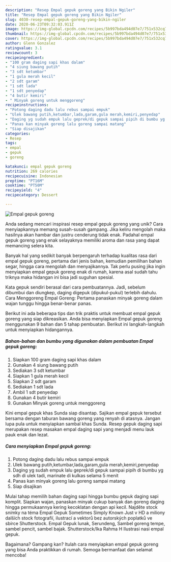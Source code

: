 ```yaml
---
description: "Resep Empal gepuk goreng yang Bikin Ngiler"
title: "Resep Empal gepuk goreng yang Bikin Ngiler"
slug: 4030-resep-empal-gepuk-goreng-yang-bikin-ngiler
date: 2020-06-23T09:32:03.911Z
image: https://img-global.cpcdn.com/recipes/5b997bda494d07e7/751x532cq70/empal-gepuk-goreng-foto-resep-utama.jpg
thumbnail: https://img-global.cpcdn.com/recipes/5b997bda494d07e7/751x532cq70/empal-gepuk-goreng-foto-resep-utama.jpg
cover: https://img-global.cpcdn.com/recipes/5b997bda494d07e7/751x532cq70/empal-gepuk-goreng-foto-resep-utama.jpg
author: Glenn Gonzalez
ratingvalue: 3.1
reviewcount: 3
recipeingredient:
- "100 gram daging sapi khas dalam"
- "4 siung bawang putih"
- "3 sdt ketumbar"
- "1 gula merah kecil"
- "2 sdt garam"
- "1 sdt lada"
- "1 sdt penyedap"
- "4 butir kemiri"
- " Minyak goreng untuk menggoreng"
recipeinstructions:
- "Potong daging dadu lalu rebus sampai empuk"
- "Ulek bawang putih,ketumbar,lada,garam,gula merah,kemiri,penyedap"
- "Daging yg sudah empuk lalu geprek/di gepuk sampai pipih di bumbu yg sdh di ulek tadi, marinate di kulkas selama 5 menit"
- "Panas kan minyak goreng lalu goreng sampai matang"
- "Siap disajikan"
categories:
- Resep
tags:
- empal
- gepuk
- goreng

katakunci: empal gepuk goreng 
nutrition: 269 calories
recipecuisine: Indonesian
preptime: "PT16M"
cooktime: "PT50M"
recipeyield: "4"
recipecategory: Dessert

---
```



![Empal gepuk goreng](https://img-global.cpcdn.com/recipes/5b997bda494d07e7/751x532cq70/empal-gepuk-goreng-foto-resep-utama.jpg)

Anda sedang mencari inspirasi resep empal gepuk goreng yang unik? Cara menyiapkannya memang susah-susah gampang. Jika keliru mengolah maka hasilnya akan hambar dan justru cenderung tidak enak. Padahal empal gepuk goreng yang enak selayaknya memiliki aroma dan rasa yang dapat memancing selera kita.

Banyak hal yang sedikit banyak berpengaruh terhadap kualitas rasa dari empal gepuk goreng, pertama dari jenis bahan, kemudian pemilihan bahan segar, hingga cara mengolah dan menyajikannya. Tak perlu pusing jika ingin menyiapkan empal gepuk goreng enak di rumah, karena asal sudah tahu triknya maka hidangan ini bisa jadi suguhan spesial.

Kata gepuk sendiri berasal dari cara pembuatannya. Jadi, sebelum dibumbui dan diungkep, daging digepuk (dipukul-pukul) terlebih dahulu. Cara Menggoreng Empal Goreng: Pertama panaskan minyak goreng dalam wajan tunggu hingga benar-benar panas.


Berikut ini ada beberapa tips dan trik praktis untuk membuat empal gepuk goreng yang siap dikreasikan. Anda bisa menyiapkan Empal gepuk goreng menggunakan 9 bahan dan 5 tahap pembuatan. Berikut ini langkah-langkah untuk menyiapkan hidangannya.

<!--inarticleads1-->

##### Bahan-bahan dan bumbu yang digunakan dalam pembuatan Empal gepuk goreng:

1. Siapkan 100 gram daging sapi khas dalam
1. Gunakan 4 siung bawang putih
1. Sediakan 3 sdt ketumbar
1. Siapkan 1 gula merah kecil
1. Siapkan 2 sdt garam
1. Sediakan 1 sdt lada
1. Ambil 1 sdt penyedap
1. Gunakan 4 butir kemiri
1. Gunakan  Minyak goreng untuk menggoreng


Kini empal gepuk khas Sunda siap disantap. Sajikan empal gepuk tersebut bersama dengan taburan bawang goreng yang renyah di atasnya. Jangan lupa pula untuk menyiapkan sambal khas Sunda. Resep gepuk daging sapi merupakan resep masakan empal daging sapi yang menjadi menu lauk pauk enak dan lezat. 

<!--inarticleads2-->

##### Cara menyiapkan Empal gepuk goreng:

1. Potong daging dadu lalu rebus sampai empuk
1. Ulek bawang putih,ketumbar,lada,garam,gula merah,kemiri,penyedap
1. Daging yg sudah empuk lalu geprek/di gepuk sampai pipih di bumbu yg sdh di ulek tadi, marinate di kulkas selama 5 menit
1. Panas kan minyak goreng lalu goreng sampai matang
1. Siap disajikan


Mulai tahap memilih bahan daging sapi hingga bumbu gepuk daging sapi komplit. Siapkan wajan, panaskan minyak cukup banyak dan goreng daging hingga permukaannya kering kecoklatan dengan api kecil. Najděte stock snímky na téma Empal Gepuk Sometimes Simply Known Just v HD a miliony dalších stock fotografií, ilustrací a vektorů bez autorských poplatků ve sbírce Shutterstock. Empal Gepuk lunak, Serundeng, Sambel goreng tempe, sambel pencit, sambel bajak. Shutterstock/Ika Rahma H Ilustrasi nasi empal gepuk. 

Bagaimana? Gampang kan? Itulah cara menyiapkan empal gepuk goreng yang bisa Anda praktikkan di rumah. Semoga bermanfaat dan selamat mencoba!
